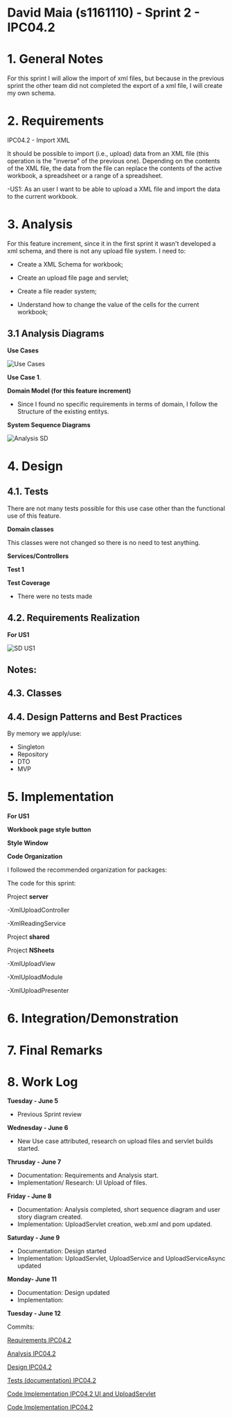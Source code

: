 **David Maia** (s1161110) - Sprint 2 - IPC04.2
===============================

# 1. General Notes

For this sprint I will allow the import of xml files, but because in the previous sprint the other team did not completed the export of a xml file, I will create my own schema.

# 2. Requirements

IPC04.2 - Import XML

It should be possible to import (i.e., upload) data from an XML file (this operation is the "inverse" of the previous one). Depending on the contents of the XML file, the data from the file can replace the contents of the active workbook, a spreadsheet or a range of a spreadsheet.

-US1: As an user I want to be able to upload a XML file and import the data to the current workbook.

# 3. Analysis

For this feature increment, since it in the first sprint it wasn't developed a xml schema, and there is not any upload file system. I need to:

* Create a XML Schema for workbook;

* Create an upload file page and servlet;

* Create a file reader system;

* Understand how to change the value of the cells for the current workbook;


## 3.1 Analysis Diagrams


**Use Cases**

![Use Cases](us.jpg)

 **Use Case 1**.

**Domain Model (for this feature increment)**

- Since I found no specific requirements in terms of domain, I follow the Structure of the existing entitys.

**System Sequence Diagrams**

![Analysis SD](SSD1.jpg)

# 4. Design


## 4.1. Tests


There are not many tests possible for this use case other than the functional use of this feature.

**Domain classes**

This classes were not changed so there is no need to test anything.

**Services/Controllers**

**Test 1**



**Test Coverage**  
- There were no tests made

## 4.2. Requirements Realization



**For US1**

![SD US1](sd.jpg)

Notes:  
-



## 4.3. Classes


## 4.4. Design Patterns and Best Practices

By memory we apply/use:  
- Singleton  
- Repository  
- DTO  
- MVP  


# 5. Implementation

**For US1**

**Workbook page style button**


**Style Window**


**Code Organization**  

I followed the recommended organization for packages:  

The code for this sprint:  

Project **server**

-XmlUploadController

-XmlReadingService

Project **shared**  


Project **NSheets**

-XmlUploadView

-XmlUploadModule

-XmlUploadPresenter

# 6. Integration/Demonstration



# 7. Final Remarks



# 8. Work Log
**Tuesday - June 5**
* Previous Sprint review

**Wednesday - June 6**
* New Use case attributed, research on upload files and servlet builds started.

**Thrusday - June 7**
* Documentation: Requirements and Analysis start.
* Implementation/ Research: UI Upload of files.

**Friday - June 8**
* Documentation: Analysis completed, short sequence diagram and user story diagram created.
* Implementation: UploadServlet creation, web.xml and pom updated.

**Saturday - June 9**
* Documentation: Design started
* Implementation: UploadServlet, UploadService and UploadServiceAsync updated

**Monday- June 11**
* Documentation: Design updated
* Implementation:

**Tuesday - June 12**

Commits:

[Requirements IPC04.2](https://bitbucket.org/lei-isep/lapr4-18-2dl/commits/aa568d2e52c9)

[Analysis IPC04.2](https://bitbucket.org/lei-isep/lapr4-18-2dl/commits/23b5d30ff1fc)

[Design IPC04.2]()

[Tests (documentation) IPC04.2]()

[Code Implementation IPC04.2 UI and UploadServlet](https://bitbucket.org/lei-isep/lapr4-18-2dl/commits/841e9fdefcd4)

[Code Implementation IPC04.2]()
